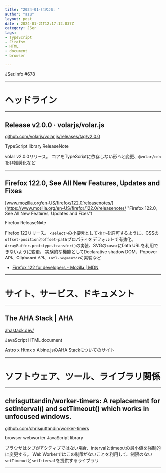 ```yaml
---
title: "2024-01-24のJS: "
author: "azu"
layout: post
date : 2024-01-24T12:17:12.837Z
category: JSer
tags:
- TypeScript
- Firefox
- HTML
- document
- browser

---
```


JSer.info #678

----

<h1 class="site-genre">ヘッドライン</h1>

----

## Release v2.0.0 · volarjs/volar.js
[github.com/volarjs/volar.js/releases/tag/v2.0.0](https://github.com/volarjs/volar.js/releases/tag/v2.0.0 "Release v2.0.0 · volarjs/volar.js")
<p class="jser-tags jser-tag-icon"><span class="jser-tag">TypeScript</span> <span class="jser-tag">library</span> <span class="jser-tag">ReleaseNote</span></p>

volar v2.0.0リリース。
コアをTypeScriptに依存しない形へと変更、`@volar/cdn`を非推奨化など


----

## Firefox 122.0, See All New Features, Updates and Fixes
[www.mozilla.org/en-US/firefox/122.0/releasenotes/](https://www.mozilla.org/en-US/firefox/122.0/releasenotes/ "Firefox 122.0, See All New Features, Updates and Fixes")
<p class="jser-tags jser-tag-icon"><span class="jser-tag">Firefox</span> <span class="jser-tag">ReleaseNote</span></p>

Firefox 122リリース。
`<select>`の小要素として`<hr>`を許可するように、CSSの`offset-position`と`offset-path`プロパティをデフォルトで有効化。
`ArrayBuffer.prototype.transfer()`の実装、SVGの`<use>`にData URLを利用できないように変更。
実験的な機能としてDeclarative shadow DOM、Popover API、Clipboard API、`Intl.Segmenter`の実装など

- [Firefox 122 for developers - Mozilla | MDN](https://developer.mozilla.org/en-US/docs/Mozilla/Firefox/Releases/122 "Firefox 122 for developers - Mozilla | MDN")

----
<h1 class="site-genre">サイト、サービス、ドキュメント</h1>

----

## The AHA Stack | AHA
[ahastack.dev/](https://ahastack.dev/ "The AHA Stack | AHA")
<p class="jser-tags jser-tag-icon"><span class="jser-tag">JavaScript</span> <span class="jser-tag">HTML</span> <span class="jser-tag">document</span></p>

Astro x Htmx x Alpine.jsのAHA Stackについてのサイト


----
<h1 class="site-genre">ソフトウェア、ツール、ライブラリ関係</h1>

----

## chrisguttandin/worker-timers: A replacement for setInterval() and setTimeout() which works in unfocused windows.
[github.com/chrisguttandin/worker-timers](https://github.com/chrisguttandin/worker-timers "chrisguttandin/worker-timers: A replacement for setInterval() and setTimeout() which works in unfocused windows.")
<p class="jser-tags jser-tag-icon"><span class="jser-tag">browser</span> <span class="jser-tag">webworker</span> <span class="jser-tag">JavaScript</span> <span class="jser-tag">library</span></p>

ブラウザはタブがアクティブではない場合、intervalとtimeoutの最小値を強制的に変更する。
Web Workerではこの制限がないことを利用して、制限のない`setTimeout`と`setInterval`を提供するライブラリ


----
